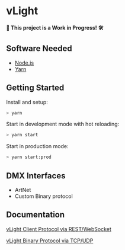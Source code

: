 # vLight

**:construction: This project is a Work in Progress! :hammer_and_wrench:**

## Software Needed

- [Node.js](https://nodejs.org/en/)
- [Yarn](https://yarnpkg.com/lang/en/)

## Getting Started

Install and setup:

```sh
> yarn
```

Start in development mode with hot reloading:

```sh
> yarn start
```

Start in production mode:

```sh
> yarn start:prod
```

## DMX Interfaces

- ArtNet
- Custom Binary protocol

## Documentation

[vLight Client Protocol via REST/WebSocket](./backend/src/api/README.md)

[vLight Binary Protocol via TCP/UDP](./backend/src/devices/vlight/README.md)
